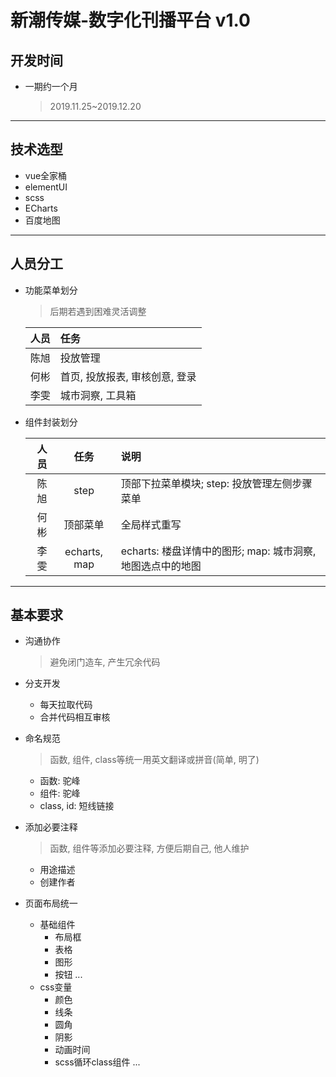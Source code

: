 # 新潮传媒-数字化刊播平台 v1.0

## 开发时间
  * 一期约一个月
    > 2019.11.25~2019.12.20

---

## 技术选型
  * vue全家桶
  * elementUI
  * scss
  * ECharts
  * 百度地图

---

## 人员分工
  * 功能菜单划分
    > 后期若遇到困难灵活调整

    人员|任务
    ---:|:---
    陈旭|投放管理
    何彬|首页, 投放报表, 审核创意, 登录
    李雯|城市洞察, 工具箱

  * 组件封装划分
    
    人员|任务|说明
    ---:|:---:|:--
    陈旭|step| 顶部下拉菜单模块; step: 投放管理左侧步骤菜单
    何彬|顶部菜单|全局样式重写
    李雯|echarts, map| echarts: 楼盘详情中的图形; map: 城市洞察, 地图选点中的地图

---

## 基本要求
  * 沟通协作
    > 避免闭门造车, 产生冗余代码

  * 分支开发
    + 每天拉取代码
    + 合并代码相互审核

  * 命名规范
    > 函数, 组件, class等统一用英文翻译或拼音(简单, 明了)
    + 函数: 驼峰 
    + 组件: 驼峰
    + class, id: 短线链接

  * 添加必要注释
    > 函数, 组件等添加必要注释, 方便后期自己, 他人维护
    + 用途描述
    + 创建作者

  * 页面布局统一
    + 基础组件
      - 布局框
      - 表格
      - 图形
      - 按钮
      ...
    + css变量
      - 颜色
      - 线条
      - 圆角
      - 阴影
      - 动画时间
      - scss循环class组件
      ...
